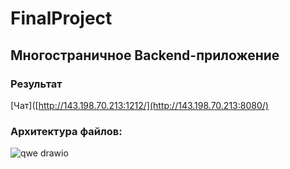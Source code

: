 # FinalProject
## Многостраничное Backend-приложение 

### Результат
[Чат]([http://143.198.70.213:1212/](http://143.198.70.213:8080/)

### Архитектура файлов:
![qwe drawio](https://user-images.githubusercontent.com/91362737/175750664-a565d7e9-8d25-451f-88a8-c9988b18a692.png)
